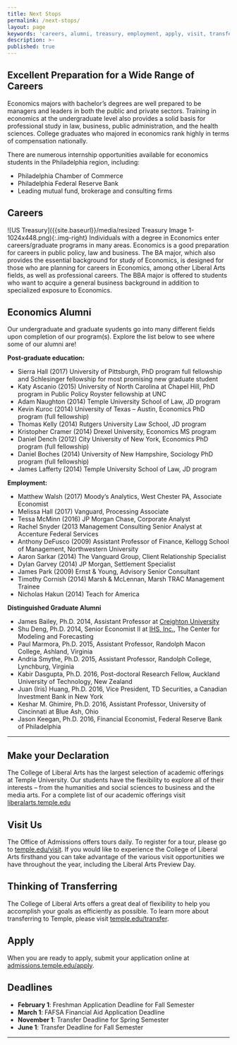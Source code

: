 ```yaml
---
title: Next Stops
permalink: /next-stops/
layout: page
keywords: 'careers, alumni, treasury, employment, apply, visit, transfer'
description: >-
published: true
---
```

## Excellent Preparation for a Wide Range of Careers
Economics majors with bachelor’s degrees are well prepared to be managers and leaders in both the public and private sectors. Training in economics at the undergraduate level also provides a solid basis for professional study in law, business, public administration, and the health sciences. College graduates who majored in economics rank highly in terms of compensation nationally.

There are numerous internship opportunities available for economics students in the Philadelphia region, including:

- Philadelphia Chamber of Commerce
- Philadelphia Federal Reserve Bank
- Leading mutual fund, brokerage and consulting firms

## Careers
![US Treasury]({{site.baseurl}}/media/resized Treasury Image 1-1024x448.png){:.img-right}
Individuals with a degree in Economics enter careers/graduate programs in many areas. Economics is a good preparation for careers in public policy, law and business.  The BA major, which also provides the essential background for study of Economics, is designed for those who are planning for careers in Economics, among other Liberal Arts fields, as well as professional careers. The BBA major is offered to students who want to acquire a general business background in addition to specialized exposure to Economics. 

## Economics Alumni
Our undergraduate and graduate syudents go into many different fields upon completion of our program(s). Explore the list below to see where some of our alumni are!

**Post-graduate education:**
- Sierra Hall (2017) University of Pittsburgh, PhD program full fellowship and Schlesinger fellowship for most promising new graduate student
- Katy Ascanio (2015) University of North Carolina at Chapel Hill, PhD program in Public Policy Royster fellowship at UNC
- Adam Naughton (2014) Temple University School of Law, JD program
- Kevin Kuroc (2014) University of Texas – Austin, Economics PhD program (full fellowship)
- Thomas Kelly (2014) Rutgers University Law School, JD program
- Kristopher Cramer (2014) Drexel University, Economics MS program
- Daniel Dench (2012) City University of New York, Economics PhD program (full fellowship)
- Daniel Boches (2014) University of New Hampshire, Sociology PhD program (full fellowship)
- James Lafferty (2014) Temple University School of Law, JD program

**Employment:**
- Matthew Walsh (2017) Moody’s Analytics, West Chester PA, Associate Economist
- Melissa Hall (2017) Vanguard, Processing Associate
- Tessa McMinn (2016) JP Morgan Chase, Corporate Analyst
- Rachel Snyder (2013 Management Consulting Senior Analyst at Accenture Federal Services
- Anthony DeFusco (2009) Assistant Professor of Finance, Kellogg School of Management, Northwestern University
- Aaron Sarkar (2014) The Vanguard Group, Client Relationship Specialist
- Dylan Garvey (2014) JP Morgan, Settlement Specialist
- James Park (2009) Ernst & Young, Advisory Senior Consultant
- Timothy Cornish (2014) Marsh & McLennan, Marsh TRAC Management Trainee
- Nicholas Hakun (2014) Teach for America

**Distinguished Graduate Alumni** 
- James Bailey, Ph.D. 2014, Assistant Professor at [Creighton University](https://www.creighton.edu/)
- Shu Deng, Ph.D. 2014, Senior Economist II at [IHS, Inc.](http://www.ihs.com/index.aspx), The Center for Modeling and Forecasting
- Paul Marmora, Ph.D. 2015, Assistant Professor, Randolph Macon College, Ashland, Virginia
- Andria Smythe, Ph.D. 2015, Assistant Professor, Randolph College, Lynchburg, Virginia
- Kabir Dasgupta, Ph.D. 2016, Post-doctoral Research Fellow, Auckland University of Technology, New Zealand
- Juan (Iris) Huang, Ph.D. 2016, Vice President, TD Securities, a Canadian Investment Bank in New York
- Keshar M. Ghimire, Ph.D. 2016, Assistant Professor, University of Cincinnati at Blue Ash, Ohio
- Jason Keegan, Ph.D. 2016, Financial Economist, Federal Reserve Bank of Philadelphia

___

## Make your Declaration
The College of Liberal Arts has the largest selection of  academic offerings at Temple University. Our students have the flexibility to explore all of their interests – from the humanities and social sciences to business and the media arts.
For a complete list of our academic offerings visit [liberalarts.temple.edu](liberalarts.temple.edu)

## Visit Us
The Office of Admissions offers tours daily. To register for a tour, please go to [temple.edu/visit](temple.edu/visit). If you would like to experience the College of Liberal Arts firsthand you can take advantage of the various visit opportunities we have throughout the year, including the Liberal Arts Preview Day.

## Thinking of Transferring
The College of Liberal Arts offers a great deal of flexibility to help you accomplish your goals as efficiently as possible. To learn more about transferring to Temple, please visit [temple.edu/transfer](temple.edu/transfer).

## Apply
When you are ready to apply, submit your application online at [admissions.temple.edu/apply](admissions.temple.edu/apply).

## Deadlines

- **February 1**: Freshman Application Deadline for Fall Semester
- **March 1**: FAFSA Financial Aid Application Deadline
- **November 1**: Transfer Deadline for Spring Semester
- **June 1**: Transfer Deadline for Fall Semester

___

<script type="text/javascript" src="https://form.jotform.com/jsform/81136149088157"></script>
